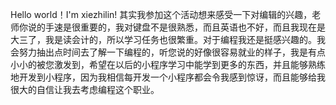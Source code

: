Hello world！I'm xiezhilin!
其实我参加这个活动想来感受一下对编辑的兴趣，老师你说的手速是很重要的，我对键盘不是很熟悉，而且英语也不好，而且我现在是大三了，我是读会计的，所以学习任务也很繁重。对于编程我还是挺感兴趣的。我会努力抽出点时间去了解一下编程的，听您说的好像很容易就业的样子，我是有点小小的被您激发到，希望在以后的小程序学习中能学到更多的东西，并且能够熟练地开发到小程序，因为我相信每开发一个小程序都会令我感到惊讶，而且能够给我很大的自信让我去考虑编程这个职业。